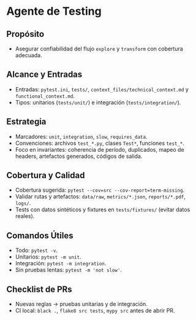 # Agente de Testing

## Propósito
- Asegurar confiabilidad del flujo `explore` y `transform` con cobertura adecuada.

## Alcance y Entradas
- Entradas: `pytest.ini`, `tests/`, `context_files/technical_context.md` y `functional_context.md`.
- Tipos: unitarios (`tests/unit/`) e integración (`tests/integration/`).

## Estrategia
- Marcadores: `unit`, `integration`, `slow`, `requires_data`.
- Convenciones: archivos `test_*.py`, clases `Test*`, funciones `test_*`.
- Foco en invariantes: coherencia de período, duplicados, mapeo de headers, artefactos generados, códigos de salida.

## Cobertura y Calidad
- Cobertura sugerida: `pytest --cov=src --cov-report=term-missing`.
- Validar rutas y artefactos: `data/raw`, `metrics/*.json`, `reports/*.pdf`, `logs/`.
- Tests con datos sintéticos y fixtures en `tests/fixtures/` (evitar datos reales).

## Comandos Útiles
- Todo: `pytest -v`.
- Unitarios: `pytest -m unit`.
- Integración: `pytest -m integration`.
- Sin pruebas lentas: `pytest -m 'not slow'`.

## Checklist de PRs
- Nuevas reglas → pruebas unitarias y de integración.
- CI local: `black .`, `flake8 src tests`, `mypy src` antes de abrir PR.
